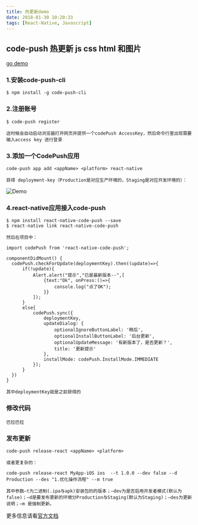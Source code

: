 ```yaml
---
title: 热更新demo
date: 2018-01-30 10:20:33
tags: [React-Native, Javascript]
---
```

## code-push 热更新 js css html 和图片

[go demo](https://github.com/WillCoco/codePushDemo.git)

### 1.安装code-push-cli

    $ npm install -g code-push-cli

### 2.注册账号

    $ code-push register

    这时候会自动启动浏览器打开网页并提供一个codePush AccessKey，然后命令行里出现需要输入access key 进行登录

### 3.添加一个CodePush应用

    code-push app add <appName> <platform> react-native

    获得 deployment-key（Production是对应生产环境的，Staging是对应开发环境的）：

![Demo](https://raw.githubusercontent.com/WillCoco/codePushDemo/master/pic/deployment_key.png)

### 4.react-native应用接入code-push

    $ npm install react-native-code-push --save
    $ react-native link react-native-code-push

    然后在项目中：

    import codePush from 'react-native-code-push';

    componentDidMount() {
      codePush.checkForUpdate(deploymentKey).then((update)=>{
          if(!update){
              Alert.alert("提示","已是最新版本--",[
                  {text:"Ok", onPress:()=>{
                      console.log("点了OK");
                  }}
              ]);
          }
          else{
              codePush.sync({
                  deploymentKey,
                  updateDialog: {
                      optionalIgnoreButtonLabel: '稍后',
                      optionalInstallButtonLabel: '后台更新',
                      optionalUpdateMessage: '有新版本了，是否更新？',
                      title: '更新提示'
                  },
                  installMode: codePush.InstallMode.IMMEDIATE
              });
          }
      })
    }

    其中deploymentKey就是之前获得的

### 修改代码

    巴拉巴拉

### 发布更新

    code-push release-react <appName> <platform>

    或者更复杂的：

    code-push release-react MyApp-iOS ios  --t 1.0.0 --dev false --d Production --des "1.优化操作流程" --m true

    其中参数–t为二进制(.ipa与apk)安装包的的版本；–dev为是否启用开发者模式(默认为false)；–d是要发布更新的环境分Production与Staging(默认为Staging)；–des为更新说明；–m 是强制更新。

更多信息请看[官方文档](https://github.com/Microsoft/react-native-code-push)
